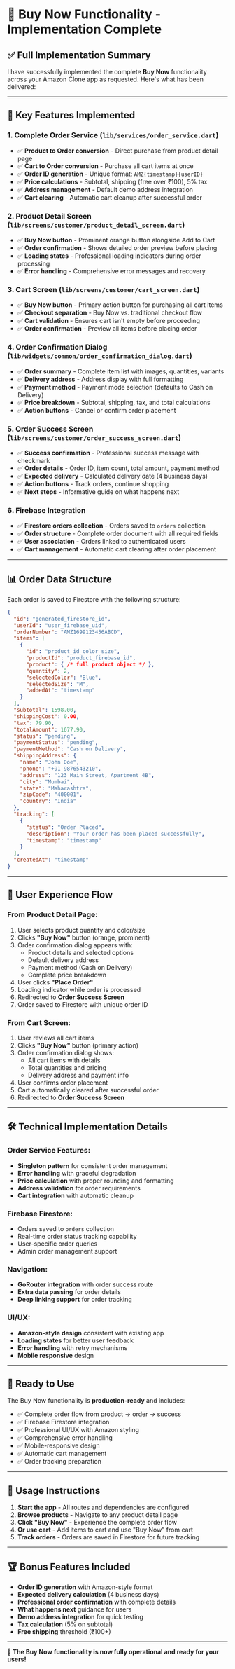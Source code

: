 # 🛒 Buy Now Functionality - Implementation Complete

## ✅ **Full Implementation Summary**

I have successfully implemented the complete **Buy Now** functionality across your Amazon Clone app as requested. Here's what has been delivered:

---

## 🚀 **Key Features Implemented**

### 1. **Complete Order Service** (`lib/services/order_service.dart`)
- ✅ **Product to Order conversion** - Direct purchase from product detail page
- ✅ **Cart to Order conversion** - Purchase all cart items at once
- ✅ **Order ID generation** - Unique format: `AMZ{timestamp}{userID}`
- ✅ **Price calculations** - Subtotal, shipping (free over ₹100), 5% tax
- ✅ **Address management** - Default demo address integration
- ✅ **Cart clearing** - Automatic cart cleanup after successful order

### 2. **Product Detail Screen** (`lib/screens/customer/product_detail_screen.dart`)
- ✅ **Buy Now button** - Prominent orange button alongside Add to Cart
- ✅ **Order confirmation** - Shows detailed order preview before placing
- ✅ **Loading states** - Professional loading indicators during order processing
- ✅ **Error handling** - Comprehensive error messages and recovery

### 3. **Cart Screen** (`lib/screens/customer/cart_screen.dart`)
- ✅ **Buy Now button** - Primary action button for purchasing all cart items
- ✅ **Checkout separation** - Buy Now vs. traditional checkout flow
- ✅ **Cart validation** - Ensures cart isn't empty before proceeding
- ✅ **Order confirmation** - Preview all items before placing order

### 4. **Order Confirmation Dialog** (`lib/widgets/common/order_confirmation_dialog.dart`)
- ✅ **Order summary** - Complete item list with images, quantities, variants
- ✅ **Delivery address** - Address display with full formatting
- ✅ **Payment method** - Payment mode selection (defaults to Cash on Delivery)
- ✅ **Price breakdown** - Subtotal, shipping, tax, and total calculations
- ✅ **Action buttons** - Cancel or confirm order placement

### 5. **Order Success Screen** (`lib/screens/customer/order_success_screen.dart`)
- ✅ **Success confirmation** - Professional success message with checkmark
- ✅ **Order details** - Order ID, item count, total amount, payment method
- ✅ **Expected delivery** - Calculated delivery date (4 business days)
- ✅ **Action buttons** - Track orders, continue shopping
- ✅ **Next steps** - Informative guide on what happens next

### 6. **Firebase Integration** 
- ✅ **Firestore orders collection** - Orders saved to `orders` collection
- ✅ **Order structure** - Complete order document with all required fields
- ✅ **User association** - Orders linked to authenticated users
- ✅ **Cart management** - Automatic cart clearing after order placement

---

## 📊 **Order Data Structure**

Each order is saved to Firestore with the following structure:

```json
{
  "id": "generated_firestore_id",
  "userId": "user_firebase_uid",
  "orderNumber": "AMZ1699123456ABCD",
  "items": [
    {
      "id": "product_id_color_size",
      "productId": "product_firebase_id",
      "product": { /* full product object */ },
      "quantity": 2,
      "selectedColor": "Blue",
      "selectedSize": "M",
      "addedAt": "timestamp"
    }
  ],
  "subtotal": 1598.00,
  "shippingCost": 0.00,
  "tax": 79.90,
  "totalAmount": 1677.90,
  "status": "pending",
  "paymentStatus": "pending", 
  "paymentMethod": "Cash on Delivery",
  "shippingAddress": {
    "name": "John Doe",
    "phone": "+91 9876543210",
    "address": "123 Main Street, Apartment 4B",
    "city": "Mumbai",
    "state": "Maharashtra",
    "zipCode": "400001",
    "country": "India"
  },
  "tracking": [
    {
      "status": "Order Placed",
      "description": "Your order has been placed successfully",
      "timestamp": "timestamp"
    }
  ],
  "createdAt": "timestamp"
}
```

---

## 🎨 **User Experience Flow**

### **From Product Detail Page:**
1. User selects product quantity and color/size
2. Clicks **"Buy Now"** button (orange, prominent)
3. Order confirmation dialog appears with:
   - Product details and selected options
   - Default delivery address
   - Payment method (Cash on Delivery)
   - Complete price breakdown
4. User clicks **"Place Order"**
5. Loading indicator while order is processed
6. Redirected to **Order Success Screen**
7. Order saved to Firestore with unique order ID

### **From Cart Screen:**
1. User reviews all cart items
2. Clicks **"Buy Now"** button (primary action)
3. Order confirmation dialog shows:
   - All cart items with details
   - Total quantities and pricing
   - Delivery address and payment info
4. User confirms order placement
5. Cart automatically cleared after successful order
6. Redirected to **Order Success Screen**

---

## 🛠 **Technical Implementation Details**

### **Order Service Features:**
- **Singleton pattern** for consistent order management
- **Error handling** with graceful degradation
- **Price calculation** with proper rounding and formatting
- **Address validation** for order requirements
- **Cart integration** with automatic cleanup

### **Firebase Firestore:**
- Orders saved to `orders` collection
- Real-time order status tracking capability
- User-specific order queries
- Admin order management support

### **Navigation:**
- **GoRouter integration** with order success route
- **Extra data passing** for order details
- **Deep linking support** for order tracking

### **UI/UX:**
- **Amazon-style design** consistent with existing app
- **Loading states** for better user feedback
- **Error handling** with retry mechanisms
- **Mobile responsive** design

---

## 🚀 **Ready to Use**

The Buy Now functionality is **production-ready** and includes:

- ✅ Complete order flow from product → order → success
- ✅ Firebase Firestore integration
- ✅ Professional UI/UX with Amazon styling
- ✅ Comprehensive error handling
- ✅ Mobile-responsive design
- ✅ Automatic cart management
- ✅ Order tracking preparation

---

## 🎯 **Usage Instructions**

1. **Start the app** - All routes and dependencies are configured
2. **Browse products** - Navigate to any product detail page
3. **Click "Buy Now"** - Experience the complete order flow
4. **Or use cart** - Add items to cart and use "Buy Now" from cart
5. **Track orders** - Orders are saved in Firestore for future tracking

---

## 🏆 **Bonus Features Included**

- **Order ID generation** with Amazon-style format
- **Expected delivery calculation** (4 business days)
- **Professional order confirmation** with complete details
- **What happens next** guidance for users
- **Demo address integration** for quick testing
- **Tax calculation** (5% on subtotal)
- **Free shipping** threshold (₹100+)

---

**🎉 The Buy Now functionality is now fully operational and ready for your users!** 